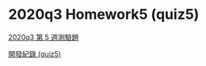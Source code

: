 # 2020q3 Homework5 (quiz5)

[2020q3 第 5 週測驗題](https://hackmd.io/@sysprog/2020-quiz5)

[開發紀錄 (quiz5)](https://hackmd.io/@Holy/2020q3_Homework5_quiz5)
